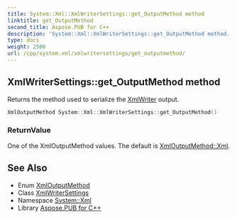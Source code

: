 ```yaml
---
title: System::Xml::XmlWriterSettings::get_OutputMethod method
linktitle: get_OutputMethod
second_title: Aspose.PUB for C++
description: 'System::Xml::XmlWriterSettings::get_OutputMethod method. Returns the method used to serialize the XmlWriter output in C++.'
type: docs
weight: 2500
url: /cpp/system.xml/xmlwritersettings/get_outputmethod/
---
```

## XmlWriterSettings::get_OutputMethod method


Returns the method used to serialize the [XmlWriter](../../xmlwriter/) output.

```cpp
XmlOutputMethod System::Xml::XmlWriterSettings::get_OutputMethod()
```


### ReturnValue

One of the XmlOutputMethod values. The default is [XmlOutputMethod::Xml](../../xmloutputmethod/).

## See Also

* Enum [XmlOutputMethod](../../xmloutputmethod/)
* Class [XmlWriterSettings](../)
* Namespace [System::Xml](../../)
* Library [Aspose.PUB for C++](../../../)
